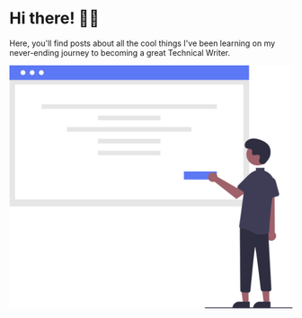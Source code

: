 # Hi there! 👋🏾

Here, you'll find posts about all the cool things I've been learning on my never-ending journey to becoming a great Technical Writer.

![Person looking at a webpage](../assets/img/blog-images/blog_home_page.svg)
